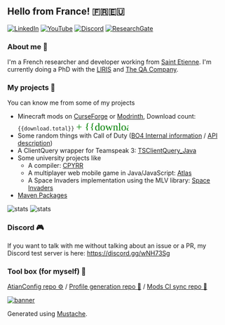## Hello from France! 🇫🇷🇪🇺

[![LinkedIn](https://img.shields.io/badge/linkedin-%230077B5.svg?style=for-the-badge&logo=linkedin&logoColor=white)](https://www.linkedin.com/in/antoine-willerval/) [![YouTube](https://img.shields.io/badge/ate48-%23FF0000.svg?style=for-the-badge&logo=YouTube&logoColor=white)](https://www.youtube.com/user/wilate48) [![Discord](https://img.shields.io/badge/ATESabLab-%237289DA.svg?style=for-the-badge&logo=discord&logoColor=white)](https://discord.gg/wNH73Sg) [![ResearchGate](https://img.shields.io/badge/ResearchGate-00CCBB?style=for-the-badge&logo=ResearchGate&logoColor=white)](https://www.researchgate.net/profile/Antoine-Willerval)

### About me 🙂

I'm a French researcher and developer working from [Saint Etienne](https://www.openstreetmap.org/#map=14/45.4404/4.3990). I'm currently doing a PhD with the [LIRIS](https://liris.cnrs.fr/) and [The QA Company](https://the-qa-company.com/).

### My projects 🌵

You can know me from some of my projects

- Minecraft mods on [CurseForge](https://www.curseforge.com/members/ate48/projects) or [Modrinth](https://modrinth.com/user/DoVtMH0M), Download count: `{{download.total}}` ![svg](imgs/stonk.svg)
- Some random things with Call of Duty ([BO4 Internal information](https://github.com/ate47/t8-atian-menu) / [API description](https://github.com/ate47/COD))
- A ClientQuery wrapper for Teamspeak 3: [TSClientQuery_Java](https://github.com/ate47/TSClientQuery_Java-Client)
- Some university projects like
  - A compiler: [CPYRR](https://github.com/ate47/CPYRR)
  - A multiplayer web mobile game in Java/JavaScript: [Atlas](https://github.com/ate47/S6Project---Atlas---Game)
  - A Space Invaders implementation using the MLV library: [Space Invaders](https://github.com/ate47/Space-invaders)
- [Maven Packages](PACKAGE.md)

![stats](https://github-readme-stats.vercel.app/api?username=ATE47&show_icons=true&theme=default)
![stats](https://github-readme-stats.vercel.app/api/top-langs/?username=ATE47&theme=default&layout=compact&exclude_repo=bo4-source)

### Discord 🎮

If you want to talk with me without talking about an issue or a PR, my Discord test server is here: https://discord.gg/wNH73Sg

### Tool box (for myself) 📐

[AtianConfig repo ⚙️](https://github.com/ate47/AtianConfig) / [Profile generation repo 🙂](https://github.com/ate47/ate47-profilegeneration) / [Mods CI sync repo 🚀](https://github.com/ate47/mc_ci)

[![banner](https://raw.githubusercontent.com/ate47/ate47-profilegeneration/master/public/imgs/banner.png)](https://www.youtube.com/watch?v=HLHn3mGyqjk)

Generated using [Mustache](https://github.com/janl/mustache.js).
